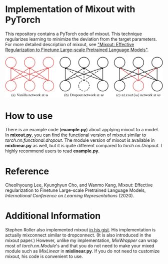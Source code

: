 # Implementation of Mixout with PyTorch
This repository contains a PyTorch code of mixout. This technique regularizes learning to minimize the deviation from the target parameters. For more detailed description of mixout, see ["Mixout: Effective Regularization to Finetune Large-scale Pretrained Language Models"](https://arxiv.org/abs/1909.11299).       

![Mixout](imgs/mixout.png "Mixout")

# How to use
There is an example code (**example.py**) about applying mixout to a model. In **mixout.py**, you can find the functional version of mixout similar to *torch.nn.functional.dropout*. The module version of mixout is available in **mixlinear.py** as well, but it is quite different compared to *torch.nn.Dropout*. I highly recommend users to read **example.py**.   

# Reference
Cheolhyoung Lee, Kyunghyun Cho, and Wanmo Kang, Mixout: Effective regularization to Finetune Large-scale Pretrained Language Models, _International Conference on Learning Representations_ (2020).

# Additional Information
Stephen Roller also implemented mixout [in his gist](https://gist.github.com/stephenroller/f45a372e231825f9f5578e9e705f4e95). His implementation is actually mixconnect similar to dropconnect. (It is also introduced in the mixout paper.) However, unlike my implementation, *MixWrapper* can wrap most of *torch.nn.Module*'s and that you do not need to make your mixed module such as *MixLinear* in **mixlinear.py**. If you do not need to customize mixout, his code is convenient to use.       
